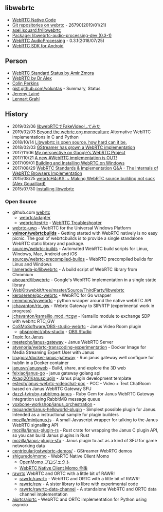 ## libwebrtc
- [WebRTC Native Code](https://webrtc.org/native-code/)
- [Git repositories on webrtc](https://webrtc.googlesource.com/?format=HTML) - 26790(2019/01/21)
- [axel.isouard.fr/libwebrtc](https://axel.isouard.fr/libwebrtc)
- [Package: libwebrtc-audio-processing-dev (0.3-1)](https://packages.ubuntu.com/artful/libwebrtc-audio-processing-dev)
- [WebRTC AudioProcessing](https://freedesktop.org/software/pulseaudio/webrtc-audio-processing/) - 0.3.1(2018/07/25)
- [WebRTC SDK for Android](https://bintray.com/google/webrtc/google-webrtc)


## Person
- [WebRTC Standard Status by Amir Zmora](https://www.slideshare.net/AmirZ?utm_campaign=profiletracking&utm_medium=sssite&utm_source=ssslideview)
- [WebRTC by Dr Alex](https://webrtcbydralex.com/)
- [Colin Perkins](https://csperkins.org/)
- [gist.github.com/voluntas](https://gist.github.com/voluntas) - Summary, Status
- [Jeremy Lainé](https://github.com/jlaine)
- [Lennart Grahl](https://github.com/lgrahl)


## History
- 2019/02/06 [libwebRTCでFakeVideoしてみた](https://qiita.com/aikw/items/efb3726eb808a913d9da)
- 2019/02/03 [Beyond the webrtc.org monoculture](https://fosdem.org/2019/schedule/event/beyond_webrtc_monoculture/) Alternative WebRTC implementations in C and Python
- 2018/10/14 [Libwebrtc is open source, how hard can it be.](https://webrtcbydralex.com/index.php/2018/10/14/libwebrtc-is-open-source-how-hard-can-it-be/) 
- 2018/02/03 [GStreamer has grown a WebRTC implementation](https://hk.saowen.com/a/adaaff32c420090e04577b2b95afbeb16e4d7aa24f6328cce58a1da5e93651d9)
- 2017/11/06 [My perspective on Google's WebRTC Project](https://www.linkedin.com/pulse/my-perspective-googles-webrtc-project-michael-ivanov)
- 2017/10/21 [A new #WebRTC implementation is OUT!](http://webrtcbydralex.com/index.php/2017/10/21/a-new-webrtc-implementation-is-out/)
- 2017/09/01 [Building and Installing WebRTC on Windows](https://sourcey.com/building-and-installing-webrtc-on-windows/)
- 2017/08/29 [WebRTC Standards & Implementation Q&A - The Internals of WebRTC Browsers Implementation](https://www.slideshare.net/AmirZ/webrtc-standards-implementation-qa-the-internals-of-webrtc-browsers-implementation)
- 2015/08/25 [webrtcH4cKS: ~ Making WebRTC source building not suck (Alex Gouaillard)](https://webrtchacks.com/building-webrtc-from-source/)
- 2015/07/30 [Installing libwebrtc](http://webrtcbydralex.com/index.php/2015/07/30/installing-libwebrtc-locally-and-packaging-it/)


### Open Source
- github.com [webrtc](https://github.com/webrtc)
    - [webrtc/adapter](https://github.com/webrtc/adapter)
    - [webrtc/testrtc](https://github.com/webrtc/testrtc) - [WebRTC Troubleshooter](https://test.webrtc.org/)
- [webrtc-uwp](https://github.com/webrtc-uwp) - WebRTC for the Universal Windows Platform
- [**vsimon/webrtcbuilds**](https://github.com/vsimon/webrtcbuilds) - Getting started with WebRTC natively is no easy picnic. The goal of webrtcbuilds is to provide a single standalone WebRTC static library and package.
- [sourcey/webrtc-builds](https://github.com/sourcey/webrtc-builds) - Automated WebRTC build scripts for Linux, Windows, Mac, Android and iOS
- [sourcey/webrtc-precompiled-builds](https://github.com/sourcey/webrtc-precompiled-builds) - WebRTC precompiled builds for Linux and Windows
- [llamerada-jp/libwebrtc](https://github.com/llamerada-jp/libwebrtc) - A build script of WebRTC library from Chromium
- [aisouard/libwebrtc](https://github.com/aisouard/libwebrtc) - Google's WebRTC implementation in a single static library
- [WebKit/webkit/tree/master/Source/ThirdParty/libwebrtc](https://github.com/WebKit/webkit/tree/master/Source/ThirdParty/libwebrtc)
- [keroserene/go-webrtc](https://github.com/keroserene/go-webrtc) - WebRTC for Go wrapper
- [jremmons/pywebrtc](https://github.com/jremmons/pywebrtc) - python wrapper around the native webRTC API
- [jchavanton/rtc_gw](https://github.com/jchavanton/rtc_gw) - Webrtc Gateway to SIP/RTP (experimental work in progress)
- [jchavanton/kamailio_mod_rtcgw](https://github.com/jchavanton/kamailio_mod_rtcgw) - Kamailio module to exchange SDP with webrtc RTC_GW
- [CoSMoSoftware/OBS-studio-webrtc](https://github.com/CoSMoSoftware/OBS-studio-webrtc) - Janus Video Room plugin
    - [obsproject/obs-studio](https://github.com/obsproject/obs-studio) - [OBS Studio](https://obsproject.com/)
- [Topic for Janus](https://github.com/topics/janus)
- [meetecho/janus-gateway](https://github.com/meetecho/janus-gateway) - Janus WebRTC Server
- [atyenoria/webrtc-transcoding-experimentation](https://github.com/atyenoria/webrtc-transcoding-experimentation) - Docker Image for Media Streaming Expert User with Janus
- [linagora/docker-janus-gateway](https://github.com/linagora/docker-janus-gateway) - Run janus gateway well configure for hublin in a Docker container
- [janusvr/janusweb](https://github.com/janusvr/janusweb) - Build, share, and explore the 3D web
- [feixiao/janus-go](https://github.com/feixiao/janus-go) - janus gateway golang api
- [Akagi201/janusplugin](https://github.com/Akagi201/janusplugin) - Janus plugin development template
- [esteoh/janus-webrtc-videochat-poc](https://github.com/esteoh/janus-webrtc-videochat-poc) - POC - Video + Text ChatRoom based on Janus WebRTC Gateway SFU
- [dazzl-tv/ruby-rabbitmq-janus](https://github.com/dazzl-tv/ruby-rabbitmq-janus) - Ruby Gem for Janus WebRTC Gateway integration using RabbitMQ message queue
- [voxbone-workshop/janus_orchestration](https://github.com/voxbone-workshop/janus_orchestration) - 
- [mquander/janus-helloworld-plugin](https://github.com/mquander/janus-helloworld-plugin) - Simplest possible plugin for Janus. Intended as a instructional sample for plugin builders
- [mozilla/minijanus.js](https://github.com/mozilla/minijanus.js) - A small Javascript wrapper for talking to the Janus WebRTC signalling API
- [mozilla/janus-plugin-rs](https://github.com/mozilla/janus-plugin-rs) - Rust crate for wrapping the Janus C plugin API, so you can build Janus plugins in Rust
- [mozilla/janus-plugin-sfu](https://github.com/mozilla/janus-plugin-sfu) - Janus plugin to act as a kind of SFU for game networking data
- [centricular/gstwebrtc-demos/](https://github.com/centricular/gstwebrtc-demos/) - GStreamer WebRTC demos
- [shiguredo/momo](https://github.com/shiguredo/momo) - WebRTC Native Client Momo
    - [OpenMomo プロジェクト](https://gist.github.com/voluntas/51c67d0d8ce7af9f24655cee4d7dd253)
    - [WebRTC Native Client Momo 今後](https://medium.com/shiguredo/webrtc-native-client-momo-%E4%BB%8A%E5%BE%8C-e82aaec63c3f)
- [rawrtc](https://github.com/rawrtc) WebRTC and ORTC with a little bit of RAWR!
    - [rawrtc/rawrtc](https://github.com/rawrtc/rawrtc) - WebRTC and ORTC with a little bit of RAWR!
    - [rawrtc/rew](https://github.com/rawrtc/rew) - A sister library to libre with experimental code
    - [rawrtc/rawrtc-data-channel](https://github.com/rawrtc/rawrtc-data-channel) - A standalone WebRTC and ORTC data channel implementation
- [aiortc/aiortc](https://github.com/aiortc/aiortc) - WebRTC and ORTC implementation for Python using asyncio


